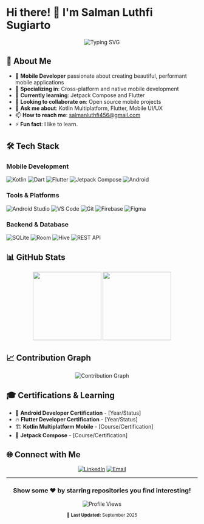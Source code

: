 # Hi there! 👋 I'm Salman Luthfi Sugiarto

<div align="center">
  <img src="https://readme-typing-svg.herokuapp.com?font=Fira+Code&pause=1000&color=2E9EF7&center=true&vCenter=true&width=435&lines=Mobile+Developer;Kotlin+Native+Enthusiast;Flutter+%26+Dart+Developer;Jetpack+Compose+Lover;Always+learning+new+things" alt="Typing SVG" />
</div>

## 🚀 About Me

- 📱 **Mobile Developer** passionate about creating beautiful, performant mobile applications
- 🎯 **Specializing in**: Cross-platform and native mobile development
- 🌱 **Currently learning**: Jetpack Compose and Flutter
- 👯 **Looking to collaborate on**: Open source mobile projects
- 💬 **Ask me about**: Kotlin Multiplatform, Flutter, Mobile UI/UX
- 📫 **How to reach me**: salmanluthfi456@gmail.com
- ⚡ **Fun fact**: I like to learn.

## 🛠️ Tech Stack

### Mobile Development
<p align="left">
  <img src="https://img.shields.io/badge/Kotlin-7F52FF?style=for-the-badge&logo=kotlin&logoColor=white" alt="Kotlin" />
  <img src="https://img.shields.io/badge/Dart-0175C2?style=for-the-badge&logo=dart&logoColor=white" alt="Dart" />
  <img src="https://img.shields.io/badge/Flutter-02569B?style=for-the-badge&logo=flutter&logoColor=white" alt="Flutter" />
  <img src="https://img.shields.io/badge/Jetpack%20Compose-4285F4?style=for-the-badge&logo=jetpackcompose&logoColor=white" alt="Jetpack Compose" />
  <img src="https://img.shields.io/badge/Android-3DDC84?style=for-the-badge&logo=android&logoColor=white" alt="Android" />
</p>

### Tools & Platforms
<p align="left">
  <img src="https://img.shields.io/badge/Android%20Studio-3DDC84?style=for-the-badge&logo=androidstudio&logoColor=white" alt="Android Studio" />
  <img src="https://img.shields.io/badge/VS%20Code-007ACC?style=for-the-badge&logo=visualstudiocode&logoColor=white" alt="VS Code" />
  <img src="https://img.shields.io/badge/Git-F05032?style=for-the-badge&logo=git&logoColor=white" alt="Git" />
  <img src="https://img.shields.io/badge/Firebase-FFCA28?style=for-the-badge&logo=firebase&logoColor=black" alt="Firebase" />
  <img src="https://img.shields.io/badge/Figma-F24E1E?style=for-the-badge&logo=figma&logoColor=white" alt="Figma" />
</p>

### Backend & Database
<p align="left">
  <img src="https://img.shields.io/badge/SQLite-003B57?style=for-the-badge&logo=sqlite&logoColor=white" alt="SQLite" />
  <img src="https://img.shields.io/badge/Room-4285F4?style=for-the-badge&logo=android&logoColor=white" alt="Room" />
  <img src="https://img.shields.io/badge/Hive-FF6D00?style=for-the-badge&logo=hive&logoColor=white" alt="Hive" />
  <img src="https://img.shields.io/badge/REST%20API-009688?style=for-the-badge&logo=api&logoColor=white" alt="REST API" />
</p>

## 📊 GitHub Stats

<div align="center">
  <img height="180em" src="https://github-readme-stats.vercel.app/api?username=SalmanLS&show_icons=true&theme=tokyonight&include_all_commits=true&count_private=true"/>
  <img height="180em" src="https://github-readme-stats.vercel.app/api/top-langs/?username=SalmanLS&layout=compact&langs_count=8&theme=tokyonight"/>
</div>

## 📈 Contribution Graph
<div align="center">
  <img src="https://github-readme-activity-graph.vercel.app/graph?username=SalmanLS&theme=tokyo-night" alt="Contribution Graph" />
</div>

## 🎓 Certifications & Learning

- 📱 **Android Developer Certification** - [Year/Status]
- 🔥 **Flutter Developer Certification** - [Year/Status]
- 🏗️ **Kotlin Multiplatform Mobile** - [Course/Certification]
- 🎨 **Jetpack Compose** - [Course/Certification]

## 🌐 Connect with Me

<div align="center">
  
[![LinkedIn](https://img.shields.io/badge/LinkedIn-0077B5?style=for-the-badge&logo=linkedin&logoColor=white)](https://www.linkedin.com/in/salman-luthfi-sugiarto-17b742301/)
[![Email](https://img.shields.io/badge/Email-D14836?style=for-the-badge&logo=gmail&logoColor=white)](mailto:salmanluthfi456@gmail.com)

</div>

---
<div align="center">
  
### Show some ❤️ by starring repositories you find interesting!

![Profile Views](https://komarev.com/ghpvc/?username=SalmanLS&color=blueviolet&style=flat-square&label=Profile+Views)

</div>


<div align="center">
  <sub>📝 <strong>Last Updated:</strong> September 2025</sub>
</div>
